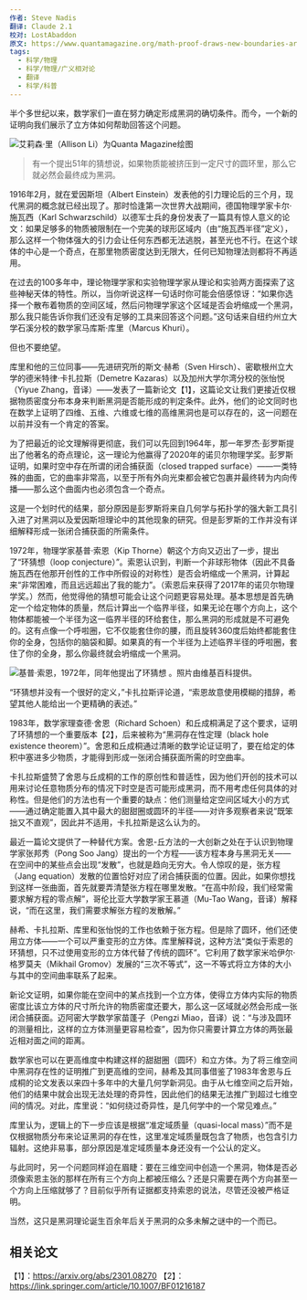 ```yaml
---
作者: Steve Nadis
翻译: Claude 2.1
校对: LostAbaddon
原文: https://www.quantamagazine.org/math-proof-draws-new-boundaries-around-black-hole-formation-20230816/
tags:
  - 科学/物理
  - 科学/物理/广义相对论
  - 翻译
  - 科学/科普
---
```

半个多世纪以来，数学家们一直在努力确定形成黑洞的确切条件。而今，一个新的证明向我们展示了立方体如何帮助回答这个问题。

![艾莉森·里（Allison Li）为Quanta Magazine绘图](https://mmbiz.qpic.cn/sz_mmbiz_png/jkFDUC8sfgD4c1FkjuxUhFpZYXgb1fiboJbT7aFDDuaTT4An1zaeQzmKia4byMP9nBEgQuX4QTBcGU6ryiad16Rwg/640?wx_fmt=png&wxfrom=5&wx_lazy=1&wx_co=1)

> 有一个提出51年的猜想说，如果物质能被挤压到一定尺寸的圆环里，那么它就必然会最终成为黑洞。

1916年2月，就在爱因斯坦（Albert Einstein）发表他的引力理论后的三个月，现代黑洞的概念就已经出现了。那时恰逢第一次世界大战期间，德国物理学家卡尔·施瓦西（Karl Schwarzschild）以德军士兵的身份发表了一篇具有惊人意义的论文：如果足够多的物质被限制在一个完美的球形区域内（由“施瓦西半径”定义），那么这样一个物体强大的引力会让任何东西都无法逃脱，甚至光也不行。在这个球体的中心是一个奇点，在那里物质密度达到无限大，任何已知物理法则都将不再适用。

在过去的100多年中，理论物理学家和实验物理学家从理论和实验两方面探索了这些神秘天体的特性。所以，当你听说这样一句话时你可能会倍感惊讶：“如果你选择一个散布着物质的空间区域，然后问物理学家这个区域是否会坍缩成一个黑洞，那么我只能告诉你我们还没有足够的工具来回答这个问题。”这句话来自纽约州立大学石溪分校的数学家马库斯·库里（Marcus Khuri）。

但也不要绝望。

库里和他的三位同事——先进研究所的斯文·赫希（Sven Hirsch）、密歇根州立大学的德米特律·卡扎拉斯（Demetre Kazaras）以及加州大学尔湾分校的张怡悦（Yiyue Zhang，音译）——发表了一篇新论文【1】，这篇论文让我们更接近仅根据物质密度分布本身来判断黑洞是否能形成的判定条件。此外，他们的论文同时也在数学上证明了四维、五维、六维或七维的高维黑洞也是可以存在的，这一问题在以前并没有一个肯定的答案。

为了把最近的论文理解得更彻底，我们可以先回到1964年，那一年罗杰·彭罗斯提出了他著名的奇点理论，这一理论为他赢得了2020年的诺贝尔物理学奖。彭罗斯证明，如果时空中存在所谓的闭合捕获面（closed trapped surface）——一类特殊的曲面，它的曲率非常高，以至于所有外向光束都会被它包裹并最终转为内向传播——那么这个曲面内也必须包含一个奇点。

这是一个划时代的结果，部分原因是彭罗斯将来自几何学与拓扑学的强大新工具引入进了对黑洞以及爱因斯坦理论中的其他现象的研究。但是彭罗斯的工作并没有详细解释形成一张闭合捕获面的所需条件。

1972年，物理学家基普·索恩（Kip Thorne）朝这个方向又迈出了一步，提出了“环猜想（loop conjecture）”。索恩认识到，判断一个非球形物体（因此不具备施瓦西在他那开创性的工作中所假设的对称性）是否会坍缩成一个黑洞，计算起来“非常困难，而且远远超出了我的能力”。（索恩后来获得了2017年的诺贝尔物理学奖。）然而，他觉得他的猜想可能会让这个问题更容易处理。基本思想是首先确定一个给定物体的质量，然后计算出一个临界半径，如果无论在哪个方向上，这个物体都能被一个半径为这一临界半径的环给套住，那么黑洞的形成就是不可避免的。这有点像一个呼啦圈，它不仅能套住你的腰，而且旋转360度后始终都能套住你的全身，包括你的脑袋和脚。如果真的有一个半径为上述临界半径的呼啦圈，套住了你的全身，那么你最终就会坍缩成一个黑洞。

![基普·索恩，1972年，同年他提出了环猜想 。照片由维基百科提供。](https://mmbiz.qpic.cn/sz_mmbiz_png/jkFDUC8sfgAv8UdUiaWCB856b5LyfFxAYHyIonf6CMSxfw6OAYnlH4icVewdomgxQ2NUHwH3fjz6T2DaYbl7RL3A/640?wx_fmt=png&wxfrom=5&wx_lazy=1&wx_co=1)

“环猜想并没有一个很好的定义，”卡扎拉斯评论道，“索恩故意使用模糊的措辞，希望其他人能给出一个更精确的表述。”

1983年，数学家理查德·舍恩（Richard Schoen）和丘成桐满足了这个要求，证明了环猜想的一个重要版本【2】，后来被称为“黑洞存在性定理（black hole existence theorem）”。舍恩和丘成桐通过清晰的数学论证证明了，要在给定的体积中塞进多少物质，才能得到形成一张闭合捕获面所需的时空曲率。

卡扎拉斯盛赞了舍恩与丘成桐的工作的原创性和普适性，因为他们开创的技术可以用来讨论任意物质分布的情况下时空是否可能形成黑洞，而不用考虑任何具体的对称性。但是他们的方法也有一个重要的缺点：他们测量给定空间区域大小的方式——通过确定能置入其中最大的甜甜圈或圆环的半径——对许多观察者来说“既笨拙又不直观”，因此并不适用，卡扎拉斯是这么认为的。

最近一篇论文提供了一种替代方案。舍恩-丘方法的一大创新之处在于认识到物理学家张邦秀（Pong Soo Jang）提出的一个方程——该方程本身与黑洞无关——在空间中的某些点会出现“发散”，也就是趋向无穷大。令人惊叹的是，张方程（Jang equation）发散的位置恰好对应了闭合捕获面的位置。因此，如果你想找到这样一张曲面，首先就要弄清楚张方程在哪里发散。“在高中阶段，我们经常需要求解方程的零点解”，哥伦比亚大学数学家王慕道（Mu-Tao Wang，音译）解释说，“而在这里，我们需要求解张方程的发散解。”

赫希、卡扎拉斯、库里和张怡悦的工作也依赖于张方程。但是除了圆环，他们还使用立方体——一个可以严重变形的立方体。库里解释说，这种方法“类似于索恩的环猜想，只不过使用变形的立方体代替了传统的圆环”。它利用了数学家米哈伊尔·格罗莫夫（Mikhail Gromov）发展的“三次不等式”，这一不等式将立方体的大小与其中的空间曲率联系了起来。

新论文证明，如果你能在空间中的某点找到一个立方体，使得立方体内实际的物质密度比该立方体的尺寸所允许的物质密度还要大，那么这一区域就必然会形成一张闭合捕获面。迈阿密大学数学家苗蓬子（Pengzi Miao，音译）说：“与涉及圆环的测量相比，这样的立方体测量更容易检查”，因为你只需要计算立方体的两张最近相对面之间的距离。

数学家也可以在更高维度中构建这样的甜甜圈（圆环）和立方体。为了将三维空间中黑洞存在性的证明推广到更高维的空间，赫希及其同事借鉴了1983年舍恩与丘成桐的论文发表以来四十多年中的大量几何学新洞见。由于从七维空间之后开始，他们的结果中就会出现无法处理的奇异性，因此他们的结果无法推广到超过七维空间的情况。对此，库里说：“如何绕过奇异性，是几何学中的一个常见难点。”

库里认为，逻辑上的下一步应该是根据“准定域质量（quasi-local mass）”而不是仅根据物质分布来论证黑洞的存在性，这里准定域质量既包含了物质，也包含引力辐射。这绝非易事，部分原因是准定域质量本身还没有一个公认的定义。

与此同时，另一个问题同样迫在眉睫：要在三维空间中创造一个黑洞，物体是否必须像索恩主张的那样在所有三个方向上都被压缩么？还是只需要在两个方向甚至一个方向上压缩就够了？目前似乎所有证据都支持索恩的说法，尽管还没被严格证明。

当然，这只是黑洞理论诞生百余年后关于黑洞的众多未解之谜中的一个而已。

## 相关论文

【1】：https://arxiv.org/abs/2301.08270
【2】：https://link.springer.com/article/10.1007/BF01216187